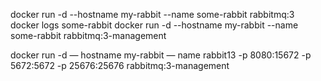 docker run -d --hostname my-rabbit --name some-rabbit rabbitmq:3
docker logs some-rabbit
docker run -d --hostname my-rabbit --name some-rabbit rabbitmq:3-management







docker run -d — hostname my-rabbit — name rabbit13 -p 8080:15672 -p 5672:5672 -p 25676:25676 rabbitmq:3-management